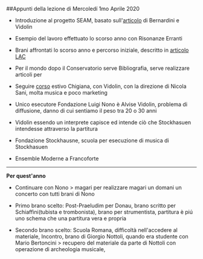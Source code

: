 ##Appunti della lezione di Mercoledí 1mo Aprile 2020

- Introduzione al progetto SEAM, basato sull'[articolo](https://github.com/s-e-a-m https://www.academia.edu/16348988/Sustainable_live_electro-acoustic_music) di Bernardini e Vidolin

- Esempio del lavoro effettuato lo scorso anno con Risonanze Erranti

- Brani affrontati lo scorso anno e percorso iniziale, descritto in [articolo LAC](https://github.com/s-e-a-m/References/blob/master/draft-paper/LAC-20-SEAM-sent.pdf)

- Per il mondo dopo il Conservatorio serve Bibliografia, serve realizzare articoli per  

- Seguire [corso](https://chigiana.org/live-electronics-2020/) estivo Chigiana, con Vidolin, con la direzione di Nicola Sani, molta musica e poco marketing

- Unico esecutore Fondazione Luigi Nono è Alvise Vidolin, problema di diffusione, danno di cui sentiamo il peso tra 20 o 30 anni

- Vidolin essendo un interprete capisce ed intende ciò che Stockhasuen intendesse attraverso la partitura

- Fondazione Stockhausne, scuola per esecuzione di musica di Stockhasuen

- Ensemble Moderne a Francoforte

---------------------------------------
**Per quest'anno**
- Continuare con Nono > magari per realizzare magari un domani un concerto con tutti brani di Nono

- Primo brano scelto: Post-Praeludim per Donau, brano scritto per Schiaffini(tubista e trombonista), brano per strumentista, partitura è piú uno schema che una partitura vera e propria

- Secondo brano scelto: Scuola Romana, difficoltà nell'accedere al materiale, Incontro, brano di Giorgio Nottoli, quando era studente con Mario Bertoncini > recupero del materiale da parte di Nottoli con operazione di archeologia musicale,
